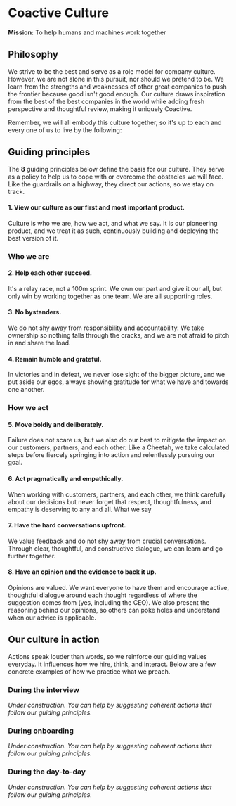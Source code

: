 # Coactive Culture
**Mission:** To help humans and machines work together

## Philosophy
We strive to be the best and serve as a role model for company culture. However, we are not alone in this pursuit, nor should we pretend to be. We learn from the strengths and weaknesses of other great companies to push the frontier because good isn't good enough. Our culture draws inspiration from the best of the best companies in the world while adding fresh perspective and thoughtful review, making it uniquely Coactive.

Remember, we will all embody this culture together, so it's up to each and every one of us to live by the following:

## Guiding principles
The **8** guiding principles below define the basis for our culture. They serve as a policy to help us to cope with or overcome the obstacles we will face. Like the guardrails on a highway, they direct our actions, so we stay on track. 

#### 1. View our culture as our first and most important product.
Culture is who we are, how we act, and what we say. It is our pioneering product, and we treat it as such, continuously building and deploying the best version of it.

### Who we are
#### 2. Help each other succeed.
It's a relay race, not a 100m sprint. We own our part and give it our all, but only win by working together as one team. We are all supporting roles.

#### 3. No bystanders.
We do not shy away from responsibility and accountability. We take ownership so nothing falls through the cracks, and we are not afraid to pitch in and share the load.

#### 4. Remain humble and grateful.
In victories and in defeat, we never lose sight of the bigger picture, and we put aside our egos, always showing gratitude for what we have and towards one another.


### How we act
#### 5. Move boldly and deliberately.
Failure does not scare us, but we also do our best to mitigate the impact on our customers, partners, and each other. Like a Cheetah, we take calculated steps before fiercely springing into action and relentlessly pursuing our goal. 

#### 6. Act pragmatically and empathically.
When working with customers, partners, and each other, we think carefully about our decisions but never forget that respect, thoughtfulness, and empathy is deserving to any and all.
What we say

#### 7. Have the hard conversations upfront.
We value feedback and do not shy away from crucial conversations. Through clear, thoughtful, and constructive dialogue, we can learn and go further together.

#### 8. Have an opinion and the evidence to back it up.
Opinions are valued. We want everyone to have them and encourage active, thoughtful dialogue around each thought regardless of where the suggestion comes from  (yes, including the CEO). We also present the reasoning behind our opinions, so others can poke holes and understand when our advice is applicable.


## Our culture in action
Actions speak louder than words, so we reinforce our guiding values everyday. It influences how we hire, think, and interact. Below are a few concrete examples of how we practice what we preach.

### During the interview
*Under construction. You can help by suggesting coherent actions that follow our guiding principles.*

### During onboarding
*Under construction. You can help by suggesting coherent actions that follow our guiding principles.*

### During the day-to-day
*Under construction. You can help by suggesting coherent actions that follow our guiding principles.*
